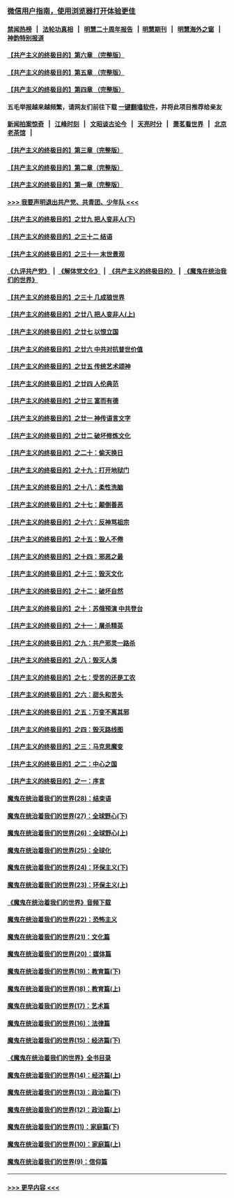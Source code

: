 ### [微信用户指南，使用浏览器打开体验更佳](https://github.com/gfw-breaker/banned-news1/blob/master/indexes/wechat-guide.md?t=0)
#### [禁闻热榜](热点新闻.md?t=0)  &nbsp;&nbsp;|&nbsp;&nbsp; [法轮功真相](https://github.com/gfw-breaker/truth/blob/master/README.md?t=0) &nbsp;&nbsp;|&nbsp;&nbsp; [明慧二十周年报告](https://github.com/gfw-breaker/mh-reports/blob/master/README.md?t=0) &nbsp;&nbsp;|&nbsp;&nbsp;[明慧期刊](https://github.com/gfw-breaker/mh-qikan) &nbsp;&nbsp;|&nbsp;&nbsp; [明慧海外之窗](https://github.com/gfw-breaker/mh-news/blob/master/README.md?t=0) &nbsp;&nbsp;|&nbsp;&nbsp; [神韵特别报道](https://github.com/gfw-breaker/mh-news/blob/master/shenyun.md?t=0)
#### [【共产主义的终极目的】第六章 （完整版）](../pages/nsc422/n11428913.md?t=02082055) 
#### [【共产主义的终极目的】第五章 （完整版）](../pages/nsc422/n11428912.md?t=02082055) 
#### [【共产主义的终极目的】第四章 （完整版）](../pages/nsc422/n11428907.md?t=02082055) 
#### 五毛举报越来越频繁，请网友们前往下载 [一键翻墙软件](https://github.com/gfw-breaker/ssr-accounts)，并将此项目推荐给亲友
#### [新闻拍案惊奇](https://github.com/gfw-breaker/banned-news1/blob/master/pages/link4.md) &nbsp;&nbsp;|&nbsp;&nbsp; [江峰时刻](https://github.com/gfw-breaker/banned-news1/blob/master/pages/link4.md) &nbsp;&nbsp;|&nbsp;&nbsp; [文昭谈古论今](https://github.com/gfw-breaker/banned-news1/blob/master/pages/link4.md) &nbsp;&nbsp;|&nbsp;&nbsp; [天亮时分](https://github.com/gfw-breaker/banned-news1/blob/master/pages/link4.md) &nbsp;&nbsp;|&nbsp;&nbsp; [萧茗看世界](https://github.com/gfw-breaker/banned-news1/blob/master/pages/link4.md) &nbsp;&nbsp;|&nbsp;&nbsp; [北京老茶馆](https://github.com/gfw-breaker/banned-news1/blob/master/pages/link4.md) &nbsp;&nbsp;|&nbsp;&nbsp; 
#### [【共产主义的终极目的】第三章（完整版）](../pages/nsc422/n11428848.md?t=02082055) 
#### [【共产主义的终极目的】第二章（完整版）](../pages/nsc422/n11428831.md?t=02082055) 
#### [【共产主义的终极目的】第一章（完整版）](../pages/nsc422/n11417651.md?t=02082055) 
#### [>>> 我要声明退出共产党、共青团、少年队 <<<](https://github.com/begood0513/goodnews/blob/master/quit/letter.md) 
#### [【共产主义的终极目的】之廿九 把人变非人(下)](../pages/nsc422/n11344140.md?t=02082055) 
#### [【共产主义的终极目的】之三十二 结语](../pages/nsc422/n11360535.md?t=02082055) 
#### [【共产主义的终极目的】之三十一 末世景观](../pages/nsc422/n11351129.md?t=02082055) 
#### [《九评共产党》](https://github.com/begood0513/9ping.md/blob/master/README.md) &nbsp;|&nbsp; [《解体党文化》](../../../../jtdwh.md/blob/master/README.md)  &nbsp;|&nbsp; [《共产主义的终极目的》](../../../../gczydzjmd.md/blob/master/README.md) &nbsp;|&nbsp; [《魔鬼在统治我们的世界》](../../../../mgztzwmdsj.md/blob/master/README.md) 
#### [【共产主义的终极目的】之三十 几成狼世界](../pages/nsc422/n11348280.md?t=02082055) 
#### [【共产主义的终极目的】之廿八 把人变非人(上)](../pages/nsc422/n11340492.md?t=02082055) 
#### [【共产主义的终极目的】之廿七 以恨立国](../pages/nsc422/n11336944.md?t=02082055) 
#### [【共产主义的终极目的】之廿六 中共对抗普世价值](../pages/nsc422/n11324785.md?t=02082055) 
#### [【共产主义的终极目的】之廿五 传统艺术颂神](../pages/nsc422/n11296396.md?t=02082055) 
#### [【共产主义的终极目的】之廿四 人伦典范](../pages/nsc422/n11296397.md?t=02082055) 
#### [【共产主义的终极目的】之廿三 富而有德](../pages/nsc422/n11283598.md?t=02082055) 
#### [【共产主义的终极目的】之廿一 神传语言文字](../pages/nsc422/n11263265.md?t=02082055) 
#### [【共产主义的终极目的】之廿二 破坏修炼文化](../pages/nsc422/n11245728.md?t=02082055) 
#### [【共产主义的终极目的】之二十：偷天换日](../pages/nsc422/n11238846.md?t=02082055) 
#### [【共产主义的终极目的】之十九：打开地狱门](../pages/nsc422/n11206376.md?t=02082055) 
#### [【共产主义的终极目的】之十八：柔性洗脑](../pages/nsc422/n11199994.md?t=02082055) 
#### [【共产主义的终极目的】之十七：颠倒善恶](../pages/nsc422/n11179782.md?t=02082055) 
#### [【共产主义的终极目的】之十六：反神骂祖宗](../pages/nsc422/n11166798.md?t=02082055) 
#### [【共产主义的终极目的】之十五：毁人不倦](../pages/nsc422/n11166792.md?t=02082055) 
#### [【共产主义的终极目的】之十四：邪恶之最](../pages/nsc422/n11150249.md?t=02082055) 
#### [【共产主义的终极目的】之十三：毁灭文化](../pages/nsc422/n11135227.md?t=02082055) 
#### [【共产主义的终极目的】之十二：破坏自然](../pages/nsc422/n11135214.md?t=02082055) 
#### [【共产主义的终极目的】之十：苏俄预演 中共登台](../pages/nsc422/n11118424.md?t=02082055) 
#### [【共产主义的终极目的】之十一：屠杀精英](../pages/nsc422/n11118442.md?t=02082055) 
#### [【共产主义的终极目的】之九：共产邪灵一路杀](../pages/nsc422/n11114139.md?t=02082055) 
#### [【共产主义的终极目的】之八：毁灭人类](../pages/nsc422/n11108503.md?t=02082055) 
#### [【共产主义的终极目的】之七：受苦的还是工农](../pages/nsc422/n11101809.md?t=02082055) 
#### [【共产主义的终极目的】之六：甜头和苦头](../pages/nsc422/n11096971.md?t=02082055) 
#### [【共产主义的终极目的】之五：万变不离其邪](../pages/nsc422/n11091285.md?t=02082055) 
#### [【共产主义的终极目的】之四：毁灭路线图](../pages/nsc422/n11086284.md?t=02082055) 
#### [【共产主义的终极目的】之三：马克思魔变](../pages/nsc422/n11061941.md?t=02082055) 
#### [【共产主义的终极目的】之二：中心之国](../pages/nsc422/n11047728.md?t=02082055) 
#### [【共产主义的终极目的】之一：序言](../pages/nsc422/n11086077.md?t=02082055) 
#### [魔鬼在统治着我们的世界(28)：结束语](../pages/nsc422/n10936246.md?t=02082055) 
#### [魔鬼在统治着我们的世界(27)：全球野心(下)](../pages/nsc422/n10928319.md?t=02082055) 
#### [魔鬼在统治着我们的世界(26)：全球野心(上)](../pages/nsc422/n10900318.md?t=02082055) 
#### [魔鬼在统治着我们的世界(25)：全球化](../pages/nsc422/n10788205.md?t=02082055) 
#### [魔鬼在统治着我们的世界(24)：环保主义(下)](../pages/nsc422/n10695307.md?t=02082055) 
#### [魔鬼在统治着我们的世界(23)：环保主义(上)](../pages/nsc422/n10688613.md?t=02082055) 
#### [《魔鬼在统治着我们的世界》音频下载](../pages/nsc422/n10635553.md?t=02082055) 
#### [魔鬼在统治着我们的世界(22)：恐怖主义](../pages/nsc422/n10614727.md?t=02082055) 
#### [魔鬼在统治着我们的世界(21)：文化篇](../pages/nsc422/n10597706.md?t=02082055) 
#### [魔鬼在统治着我们的世界(20)：媒体篇](../pages/nsc422/n10586579.md?t=02082055) 
#### [魔鬼在统治着我们的世界(19)：教育篇(下)](../pages/nsc422/n10564808.md?t=02082055) 
#### [魔鬼在统治着我们的世界(18)：教育篇(上)](../pages/nsc422/n10526970.md?t=02082055) 
#### [魔鬼在统治着我们的世界(17)：艺术篇](../pages/nsc422/n10499093.md?t=02082055) 
#### [魔鬼在统治着我们的世界(16)：法律篇](../pages/nsc422/n10485969.md?t=02082055) 
#### [魔鬼在统治着我们的世界(15)：经济篇(下)](../pages/nsc422/n10469975.md?t=02082055) 
#### [《魔鬼在统治着我们的世界》全书目录](../pages/nsc422/n10464261.md?t=02082055) 
#### [魔鬼在统治着我们的世界(14)：经济篇(上)](../pages/nsc422/n10457370.md?t=02082055) 
#### [魔鬼在统治着我们的世界(13)：政治篇(下)](../pages/nsc422/n10448270.md?t=02082055) 
#### [魔鬼在统治着我们的世界(12)：政治篇(上)](../pages/nsc422/n10444576.md?t=02082055) 
#### [魔鬼在统治着我们的世界(11)：家庭篇(下)](../pages/nsc422/n10440961.md?t=02082055) 
#### [魔鬼在统治着我们的世界(10)：家庭篇(上)](../pages/nsc422/n10435448.md?t=02082055) 
#### [魔鬼在统治着我们的世界(9)：信仰篇](../pages/nsc422/n10432159.md?t=02082055) 

----
#### [ >>> 更早内容 <<< ](../indexes/nsc422-earlier.md)
